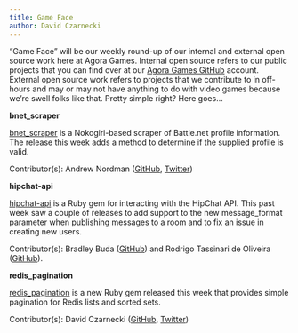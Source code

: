 ```yaml
---
title: Game Face
author: David Czarnecki
---
```

“Game Face” will be our weekly round-up of our internal and external open source work here at Agora Games. Internal open source refers to our public projects that you can find over at our [Agora Games GitHub](https://github.com/agoragames/) account. External open source work refers to projects that we contribute to in off-hours and may or may not have anything to do with video games because we’re swell folks like that. Pretty simple right? Here goes…

 **bnet_scraper**

 [bnet_scraper](https://github.com/agoragames/bnet_scraper) is a Nokogiri-based scraper of Battle.net profile information. The release this week adds a method to determine if the supplied profile is valid.

 Contributor(s): Andrew Nordman ([GitHub](https://github.com/Cadwallion/), [Twitter](https://twitter.com/#%21/Cadwallion))

 **hipchat-api**

 [hipchat-api](https://github.com/czarneckid/hipchat-api) is a Ruby gem for interacting with the HipChat API. This past week saw a couple of releases to add support to the new message_format parameter when publishing messages to a room and to fix an issue in creating new users.

 Contributor(s): Bradley Buda ([GitHub](https://github.com/bradleybuda)) and Rodrigo Tassinari de Oliveira ([GitHub](https://github.com/rtopitt)).

 **redis_pagination**

 [redis_pagination](https://github.com/czarneckid/redis_pagination) is a new Ruby gem released this week that provides simple pagination for Redis lists and sorted sets.

 Contributor(s): David Czarnecki ([GitHub](https://github.com/czarneckid/), [Twitter](https://twitter.com/#%21/czarneckid))
